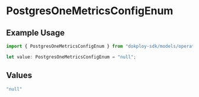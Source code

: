 # PostgresOneMetricsConfigEnum

## Example Usage

```typescript
import { PostgresOneMetricsConfigEnum } from "dokploy-sdk/models/operations";

let value: PostgresOneMetricsConfigEnum = "null";
```

## Values

```typescript
"null"
```